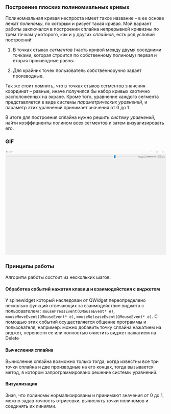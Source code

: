 ### Построение плоских полиномиальных кривых

Полиномиальная кривая неспроста имеет такое название – в ее основе лежат _полиномы_, по которым и рисует такая кривая. Мой вариант работы заключался в построении сплайна непрерывной кривизны по трем точкам у которого, как и у других _сплайнов_, есть ряд условий построений: 

1)	В точках стыках _сегментов_ (часть кривой между двумя соседними точками, которая строится по собственному полиному) первая и вторая производные равны.

2)	Для крайних точек пользователь собственноручно задает производные.

Так же стоит помнить, что в точках стыков сегментов значения координат – равные, иначе получился бы набор кривых хаотично расположенных на экране. Кроме того, уравнение каждого сегмента представляется в виде системы _параметрических уравнений_, и параметр этих уравнений принимает значения от 0 до 1

В итоге для построения сплайна нужно решить _систему уравнений_, найти коэффициенты полином всех сегментов и затем визуализировать его.

### GIF

![](lab7.gif)

### Принципы работы

Алгоритм работы состоит из нескольких шагов:

#### Обработка событий нажатия клавиш и взаимодействия с виджетом

У spinewidget который наследован от QWidget переопределено несколько функций отвечающих за взаимодействие виджета с пользователем : ```mousePressEvent(QMouseEvent* e)```, ```mouseMoveEvent(QMouseEvent* e)```, ```mouseReleaseEvent(QMouseEvent* e)```. С помощью этих событий осуществляется общение программы и пользователя, например: можно добавить точку сплайна нажатием на виджет, перенести ее или полностью очистить виджет нажатием на Delete

#### Вычисления cплайна

Вычисление сплайна возможно только тогда, когда известны все три точки сплайна и две производные на его концах, тогда вызывается метод, в котором запрограммировано решение системы уравнений.

#### Визуализация

Зная, что полиномы нормализированы и принимают значения от 0 до 1, можно задав точность отрисовки, вычислять точки полиномов и соединять их линиями. 
